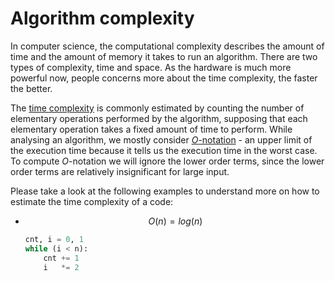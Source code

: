 # Algorithm complexity
In computer science, the computational complexity describes the amount of time and the amount of memory it takes to run an algorithm. There are two types of complexity, time and space. As the hardware is much more powerful now, people concerns more about the time complexity, the faster the better. 

The [time complexity](https://en.wikipedia.org/wiki/Time_complexity) is commonly estimated by counting the number of elementary operations performed by the algorithm, supposing that each elementary operation takes a fixed amount of time to perform. While analysing an algorithm, we mostly consider [$O$-notation](https://en.wikipedia.org/wiki/Big_O_notation) - an upper limit of the execution time because it tells us the execution time in the worst case. To compute $O$-notation we will ignore the lower order terms, since the lower order terms are relatively insignificant for large input.

Please take a look at the following examples to understand more on how to estimate the time complexity of a code:
- $$O(n) = log(n)$$
  ```python
  cnt, i = 0, 1
  while (i < n):
      cnt += 1
      i   *= 2
  ```
